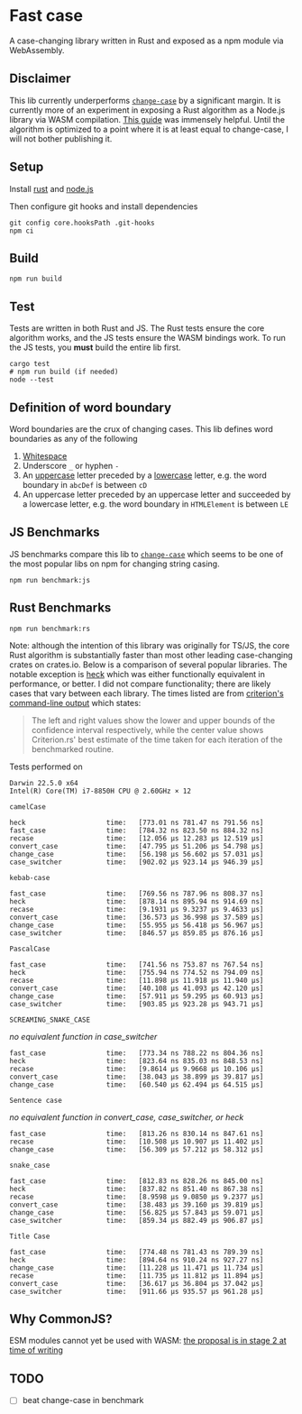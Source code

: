 # Fast case

A case-changing library written in Rust and exposed as a npm module via WebAssembly.

## Disclaimer

This lib currently underperforms [`change-case`](https://www.npmjs.com/package/change-case) by a significant margin. It is currently more of an experiment in exposing a Rust algorithm as a Node.js library via WASM compilation. [This guide](https://rybicki.io/blog/2023/06/27/rust-crate-into-typescript-library.html) was immensely helpful. Until the algorithm is optimized to a point where it is at least equal to change-case, I will not bother publishing it.

## Setup

Install [rust](https://www.rust-lang.org/) and [node.js](https://nodejs.org/en)

Then configure git hooks and install dependencies

```shell
git config core.hooksPath .git-hooks
npm ci
```

## Build

```shell
npm run build
```

## Test

Tests are written in both Rust and JS. The Rust tests ensure the core algorithm works, and the JS tests ensure the WASM bindings work. To run the JS tests, you **must** build the entire lib first.

```shell
cargo test
# npm run build (if needed)
node --test
```

## Definition of word boundary

Word boundaries are the crux of changing cases. This lib defines word boundaries as any of the following

1. [Whitespace](https://doc.rust-lang.org/std/primitive.char.html#method.is_whitespace)
2. Underscore `_` or hyphen `-`
3. An [uppercase](https://doc.rust-lang.org/std/primitive.char.html#method.is_uppercase) letter preceded by a [lowercase](https://doc.rust-lang.org/std/primitive.char.html#method.is_lowercase) letter, e.g. the word boundary in `abcDef` is between `cD`
4. An uppercase letter preceded by an uppercase letter and succeeded by a lowercase letter, e.g. the word boundary in `HTMLElement` is between `LE`

## JS Benchmarks

JS benchmarks compare this lib to [`change-case`](https://www.npmjs.com/package/change-case) which seems to be one of the most popular libs on npm for changing string casing.

```shell
npm run benchmark:js
```

## Rust Benchmarks

```shell
npm run benchmark:rs
```

Note: although the intention of this library was originally for TS/JS, the core Rust algorithm is substantially faster than most other leading case-changing crates on crates.io. Below is a comparison of several popular libraries. The notable exception is [heck](https://crates.io/crates/heck) which was either functionally equivalent in performance, or better. I did not compare functionality; there are likely cases that vary between each library. The times listed are from [criterion's command-line output](https://bheisler.github.io/criterion.rs/book/user_guide/command_line_output.html) which states:

> The left and right values show the lower and upper bounds of the confidence interval respectively, while the center value shows Criterion.rs' best estimate of the time taken for each iteration of the benchmarked routine.

Tests performed on

```
Darwin 22.5.0 x64
Intel(R) Core(TM) i7-8850H CPU @ 2.60GHz × 12
```

`camelCase`

```
heck                    time:   [773.01 ns 781.47 ns 791.56 ns]
fast_case               time:   [784.32 ns 823.50 ns 884.32 ns]
recase                  time:   [12.056 µs 12.283 µs 12.519 µs]
convert_case            time:   [47.795 µs 51.206 µs 54.798 µs]
change_case             time:   [56.198 µs 56.602 µs 57.031 µs]
case_switcher           time:   [902.02 µs 923.14 µs 946.39 µs]
```

`kebab-case`

```
fast_case               time:   [769.56 ns 787.96 ns 808.37 ns]
heck                    time:   [878.14 ns 895.94 ns 914.69 ns]
recase                  time:   [9.1931 µs 9.3237 µs 9.4633 µs]
convert_case            time:   [36.573 µs 36.998 µs 37.589 µs]
change_case             time:   [55.955 µs 56.418 µs 56.967 µs]
case_switcher           time:   [846.57 µs 859.85 µs 876.16 µs]
```

`PascalCase`

```
fast_case               time:   [741.56 ns 753.87 ns 767.54 ns]
heck                    time:   [755.94 ns 774.52 ns 794.09 ns]
recase                  time:   [11.898 µs 11.918 µs 11.940 µs]
convert_case            time:   [40.108 µs 41.093 µs 42.120 µs]
change_case             time:   [57.911 µs 59.295 µs 60.913 µs]
case_switcher           time:   [903.85 µs 923.28 µs 943.71 µs]
```

`SCREAMING_SNAKE_CASE`

_no equivalent function in case_switcher_

```
fast_case               time:   [773.34 ns 788.22 ns 804.36 ns]
heck                    time:   [823.64 ns 835.03 ns 848.53 ns]
recase                  time:   [9.8614 µs 9.9668 µs 10.106 µs]
convert_case            time:   [38.043 µs 38.899 µs 39.817 µs]
change_case             time:   [60.540 µs 62.494 µs 64.515 µs]
```

`Sentence case`

_no equivalent function in convert_case, case_switcher, or heck_

```
fast_case               time:   [813.26 ns 830.14 ns 847.61 ns]
recase                  time:   [10.508 µs 10.907 µs 11.402 µs]
change_case             time:   [56.309 µs 57.212 µs 58.312 µs]
```

`snake_case`

```
fast_case               time:   [812.83 ns 828.26 ns 845.00 ns]
heck                    time:   [837.82 ns 851.40 ns 867.38 ns]
recase                  time:   [8.9598 µs 9.0850 µs 9.2377 µs]
convert_case            time:   [38.483 µs 39.160 µs 39.819 µs]
change_case             time:   [56.825 µs 57.843 µs 59.071 µs]
case_switcher           time:   [859.34 µs 882.49 µs 906.87 µs]
```

`Title Case`

```
fast_case               time:   [774.48 ns 781.43 ns 789.39 ns]
heck                    time:   [894.64 ns 910.24 ns 927.27 ns]
change_case             time:   [11.228 µs 11.471 µs 11.734 µs]
recase                  time:   [11.735 µs 11.812 µs 11.894 µs]
convert_case            time:   [36.617 µs 36.804 µs 37.042 µs]
case_switcher           time:   [911.66 µs 935.57 µs 961.28 µs]
```

## Why CommonJS?

ESM modules cannot yet be used with WASM: [the proposal is in stage 2 at time of writing](https://github.com/WebAssembly/esm-integration/tree/main/proposals/esm-integration)

## TODO

- [ ] beat change-case in benchmark

